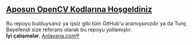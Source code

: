 ## **[Aposun OpenCV Kodlarına Hoşgeldiniz](https://texa.anlayana.com)**
Bu repoyu bulduysanız ya işsiz gibi tüm GitHub'u aramışsınızdır ya da Tunç Beyefendi size referans olarak bu repoyu yollamıştır. </br>
**İyi çalışmalar.**
[Anlayana.com®](https://anlayana.com)

